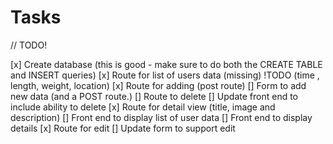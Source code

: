 # Tasks

// TODO!

[x] Create database (this is good - make sure to do both the CREATE TABLE and INSERT queries)
[x] Route for list of users data (missing) !TODO (time , length, weight, location)
[x] Route for adding (post route)
[] Form to add new data (and a POST route.)
[] Route to delete
[] Update front end to include ability to delete
[x] Route for detail view (title, image and description)
[] Front end to display list of user data
[] Front end to display details
[x] Route for edit
[] Update form to support edit